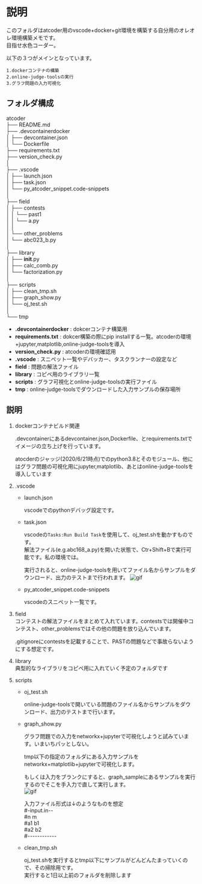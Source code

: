 # 説明

このフォルダはatcoder用のvscode+docker+git環境を構築する自分用のオレオレ環境構築メモです。  
目指せ水色コーダー。  

以下の３つがメインとなっています。 

    1.dockerコンテナの構築  
    2.online-judge-toolsの実行  
    3.グラフ問題の入力可視化  

## フォルダ構成

atcoder  
├── README.md      
├── .devcontainerdocker   
│   ├── devcontainer.json    
│   └── Dockerfile   
├── requirements.txt   
├── version_check.py  
│          
├── .vscode                                       
│   ├── launch.json    
│   ├── task.json    
│   └── py_atcoder_snippet.code-snippets   
│    
├── field  
│   ├── contests  
│   │   └── past1         
│   │       └── a.py  
│   │         
│   └── other_problems     
│       └── abc023_b.py  
│  
├── library  
│   ├── __init__.py  
│   ├── calc_comb.py  
│   └── factorization.py  
│      
├── scripts                                      
│   ├── clean_tmp.sh   
│   ├── graph_show.py  
│   └── oj_test.sh  
│      
└── tmp  


- **.devcontainerdocker** : dokcerコンテナ構築用
- **requirements.txt** : dokcer構築の際にpip installする一覧。atcoderの環境+jupyter,matplotlib,online-judge-toolsを導入
- **version_check.py** : atcoderの環境確認用
- **.vscode** : スニペット一覧やデバッカー、タスクランナーの設定など
- **field** : 問題の解法ファイル
- **library** : コピペ用のライブラリ一覧
- **scripts** : グラフ可視化とonline-judge-toolsの実行ファイル
- **tmp** : online-judge-toolsでダウンロードした入力サンプルの保存場所


## 説明

1. dockerコンテナビルド関連

    .devcontainerにあるdevcontainer.json,Dockerfile、とrequirements.txtでイメージの立ち上げを行っています。

    atocderのジャッジ(2020/6/21時点)でのpython3.8とそのモジュール、他にはグラフ問題の可視化用にjupyter,matplotlib、あとはonline-judge-toolsを導入しています  

2. .vscode
    - launch.json  

        vscodeでのpythonデバッグ設定です。  

    - task.json

        vscodeの`Tasks:Run Build Task`を使用して、oj_test.shを動かすものです。  
        解法ファイル(e.g.abc168_a.py)を開いた状態で、Ctr+Shift+Bで実行可能です。私の環境では。  

        実行されると、online-judge-toolsを用いてファイル名からサンプルをダウンロード、出力のテストまで行われます。
        ![gif](https://raw.github.com/wiki/yamatia/atcoder_py_dokcer_sample/image/sample2.gif)      

    - py_atcoder_snippet.code-snippets  

        vscodeのスニペット一覧です。   

3. field  
    コンテストの解法ファイルをまとめて入れています。contestsでは開催中コンテスト、other_problemsではその他の問題を放り込んでいます。  

    .gitignoreにcontestsを記載することで、PASTの問題などで事故らないようにする想定です。  

4. library  
    典型的なライブラリをコピペ用に入れていく予定のフォルダです  

5. scripts
    - oj_test.sh  

        online-judge-toolsで開いている問題のファイル名からサンプルをダウンロード、出力のテストまで行います。  

    - graph_show.py  

        グラフ問題での入力をnetworkx+jupyterで可視化しようと試みています。いまいちパッとしない。

        tmp以下の指定のフォルダにある入力サンプルをnetworkx+matplotlib+jupyterで可視化します。  

        もしくは入力をブランクにすると、graph_sampleにあるサンプルを実行するのでそこを手入力で直して実行します。  
        ![gif](https://raw.github.com/wiki/yamatia/atcoder_py_dokcer_sample/image/sample.gif)  
        
        入力ファイル形式は↓のようなものを想定  
        #-input.in--  
        #n m  
        #a1 b1  
        #a2 b2  
        #------------  
        

    - clean_tmp.sh  

        oj_test.shを実行するとtmp以下にサンプルがどんどんたまっていくので、その掃除用です。  
        実行すると1日以上前のフォルダを削除します  

